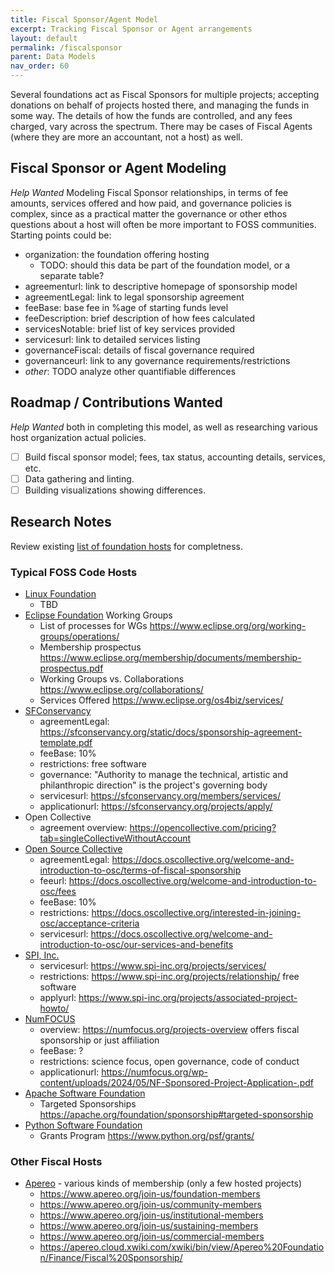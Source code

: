 ```yaml
---
title: Fiscal Sponsor/Agent Model
excerpt: Tracking Fiscal Sponsor or Agent arrangements
layout: default
permalink: /fiscalsponsor
parent: Data Models
nav_order: 60
---
```


Several foundations act as Fiscal Sponsors for multiple projects; accepting donations on behalf of projects hosted there, and managing the funds in some way.  The details of how the funds are controlled, and any fees charged, vary across the spectrum.  There may be cases of Fiscal Agents (where they are more an accountant, not a host) as well.

## Fiscal Sponsor or Agent Modeling

*Help Wanted* Modeling Fiscal Sponsor relationships, in terms of fee amounts, services offered and how paid, and governance policies is complex, since as a practical matter the governance or other ethos questions about a host will often be more important to FOSS communities.  Starting points could be:

- organization: the foundation offering hosting
  - TODO: should this data be part of the foundation model, or a separate table?
- agreementurl: link to descriptive homepage of sponsorship model
- agreementLegal: link to legal sponsorship agreement
- feeBase: base fee in %age of starting funds level
- feeDescription: brief description of how fees calculated
- servicesNotable: brief list of key services provided
- servicesurl: link to detailed services listing
- governanceFiscal: details of fiscal governance required
- governanceurl: link to any governance requirements/restrictions
- *other*: TODO analyze other quantifiable differences

## Roadmap / Contributions Wanted

*Help Wanted* both in completing this model, as well as researching various host organization actual policies.  

- [ ] Build fiscal sponsor model; fees, tax status, accounting details, services, etc.
- [ ] Data gathering and linting.
- [ ] Building visualizations showing differences.

## Research Notes

Review existing [list of foundation hosts](https://fossfoundation.info/categories#fiscalHost) for completness.

### Typical FOSS Code Hosts

- [Linux Foundation](https://fossfoundation.info/foundations/lf)
  - TBD
- [Eclipse Foundation](https://fossfoundation.info/foundations/eclipse) Working Groups
  - List of processes for WGs https://www.eclipse.org/org/working-groups/operations/ 
  - Membership prospectus https://www.eclipse.org/membership/documents/membership-prospectus.pdf
  - Working Groups vs. Collaborations https://www.eclipse.org/collaborations/
  - Services Offered https://www.eclipse.org/os4biz/services/
- [SFConservancy](https://fossfoundation.info/foundations/sfc)
  - agreementLegal: https://sfconservancy.org/static/docs/sponsorship-agreement-template.pdf
  - feeBase: 10%
  - restrictions: free software
  - governance: "Authority to manage the technical, artistic and philanthropic direction" is the project's governing body
  - servicesurl: https://sfconservancy.org/members/services/
  - applicationurl: https://sfconservancy.org/projects/apply/
- Open Collective
  - agreement overview: https://opencollective.com/pricing?tab=singleCollectiveWithoutAccount
- [Open Source Collective](https://fossfoundation.info/foundations/osc)
  - agreementLegal: https://docs.oscollective.org/welcome-and-introduction-to-osc/terms-of-fiscal-sponsorship
  - feeurl: https://docs.oscollective.org/welcome-and-introduction-to-osc/fees
  - feeBase: 10%
  - restrictions: https://docs.oscollective.org/interested-in-joining-osc/acceptance-criteria
  - servicesurl: https://docs.oscollective.org/welcome-and-introduction-to-osc/our-services-and-benefits
- [SPI, Inc.](https://fossfoundation.info/foundations/spi)
  - servicesurl: https://www.spi-inc.org/projects/services/
  - restrictions: https://www.spi-inc.org/projects/relationship/ free software
  - applyurl: https://www.spi-inc.org/projects/associated-project-howto/
- [NumFOCUS](https://fossfoundation.info/foundations/numfocus)
  - overview: https://numfocus.org/projects-overview offers fiscal sponsorship or just affiliation
  - feeBase: ?
  - restrictions: science focus, open governance, code of conduct
  - applicationurl: https://numfocus.org/wp-content/uploads/2024/05/NF-Sponsored-Project-Application-.pdf
- [Apache Software Foundation](https://fossfoundation.info/foundations/asf)
  - Targeted Sponsorships https://apache.org/foundation/sponsorship#targeted-sponsorship
- [Python Software Foundation](https://fossfoundation.info/foundations/python)
  - Grants Program https://www.python.org/psf/grants/

### Other Fiscal Hosts

- [Apereo](https://fossfoundation.info/foundations/apereo) - various kinds of membership (only a few hosted projects)
  - https://www.apereo.org/join-us/foundation-members
  - https://www.apereo.org/join-us/community-members
  - https://www.apereo.org/join-us/institutional-members
  - https://www.apereo.org/join-us/sustaining-members
  - https://www.apereo.org/join-us/commercial-members
  - https://apereo.cloud.xwiki.com/xwiki/bin/view/Apereo%20Foundation/Finance/Fiscal%20Sponsorship/
